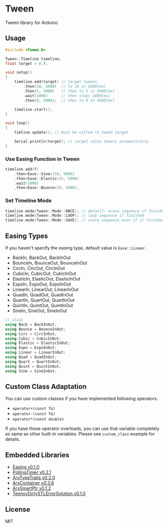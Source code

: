 # Tween

Tween library for Arduino


## Usage

```C++
#include <Tween.h>

Tween::Timeline timeline;
float target = 0.f;

void setup()
{
    timeline.add(target) // target tweens
        .then(10, 5000)  // to 10 in 5000[ms]
        .then(5, 5000)   // then to 5 in 5000[ms]
        .wait(1000)      // then stops 1000[ms]
        .then(0, 5000);  // then to 0 in 5000[ms]

    timeline.start();
}

void loop()
{
    timline.update(); // must be called to tween target

    Serial.println(target); // target value tweens automatically
}
```

### Use Easing Function in Tween

```C++
timeline.add(f)
    .then<Ease::Sine>(10, 5000)
    .then<Ease::Elastic>(5, 5000)
    .wait(1000)
    .then<Ease::Bounce>(0, 5000);
```

### Set Timeline Mode

``` C++
timeline.mode(Tween::Mode::ONCE); // default: erase sequence if finished
timeline.mode(Tween::Mode::LOOP); // loop sequence if finished
timeline.mode(Tween::Mode::SAVE); // store sequence even if it finished
```

## Easing Types

If you haven't specify the easing type, default value is `Ease::Linear`.

- BackIn, BackOut, BackInOut
- BounceIn, BounceOut, BounceInOut
- CircIn, CircOut, CircInOut
- CubicIn, CubicOut, CubicInOut
- ElasticIn, ElasticOut, ElasticInOut
- ExpoIn, ExpoOut, ExpoInOut
- LinearIn, LinearOut, LinearInOut
- QuadIn, QuadOut, QuadInOut
- QuartIn, QuartOut, QuartInOut
- QuintIn, QuintOut, QuintInOut
- SineIn, SineOut, SineInOut

```C++
// alias
using Back = BackInOut;
using Bounce = BounceInOut;
using Circ = CircInOut;
using Cubic = CubicInOut;
using Elastic = ElasticInOut;
using Expo = ExpoInOut;
using Linear = LinearInOut;
using Quad = QuadInOut;
using Quart = QuartInOut;
using Quint = QuintInOut;
using Sine = SineInOut;
```


## Custom Class Adaptation

You can use custom classes if you have implemented following operators.

- `operator+(const T&)`
- `operator-(const T&)`
- `operator*(const double)`

If you have these operator overloads, you can use that variable completely as same as other built-in variables.
Please see `custom_class` example for details.


## Embedded Libraries

- [Easing v0.1.0](https://github.com/hideakitai/Easing)
- [PollingTimer v0.2.1](https://github.com/hideakitai/PollingTimer)
- [ArxTypeTraits v0.2.0](https://github.com/hideakitai/ArxTypeTraits)
- [ArxContainer v0.3.8](https://github.com/hideakitai/ArxContainer)
- [ArxSmartPtr v0.1.2](https://github.com/hideakitai/ArxSmartPtr)
- [TeensyDirtySTLErrorSolution v0.1.0](https://github.com/hideakitai/TeensyDirtySTLErrorSolution)


## License

MIT
